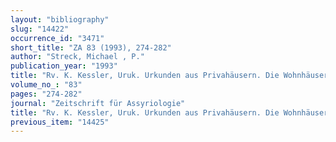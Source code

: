 ```yaml
---
layout: "bibliography"
slug: "14422"
occurrence_id: "3471"
short_title: "ZA 83 (1993), 274-282"
author: "Streck, Michael , P."
publication_year: "1993"
title: "Rv. K. Kessler, Uruk. Urkunden aus Privahäusern. Die Wohnhäuser westlich des Eanna-Tempelbereichs. Teil I: Die Archive der Söhne des Bēl-ušallim, des Nabû-ušallim and des Bēl-supê-muhur (AUWE 8, 1991)"
volume_no_: "83"
pages: "274-282"
journal: "Zeitschrift für Assyriologie"
title: "Rv. K. Kessler, Uruk. Urkunden aus Privahäusern. Die Wohnhäuser westlich des Eanna-Tempelbereichs. Teil I: Die Archive der Söhne des Bēl-ušallim, des Nabû-ušallim and des Bēl-supê-muhur (AUWE 8, 1991)"
previous_item: "14425"
---
```


